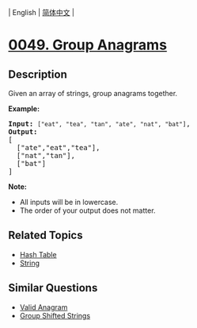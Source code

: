 
| English | [简体中文](README.md) |
# [0049. Group Anagrams](https://leetcode-cn.com/problems/group-anagrams/)
## Description
<p>Given an array of strings, group anagrams together.</p>

<p><strong>Example:</strong></p>

<pre>
<strong>Input:</strong> <code>[&quot;eat&quot;, &quot;tea&quot;, &quot;tan&quot;, &quot;ate&quot;, &quot;nat&quot;, &quot;bat&quot;]</code>,
<strong>Output:</strong>
[
  [&quot;ate&quot;,&quot;eat&quot;,&quot;tea&quot;],
  [&quot;nat&quot;,&quot;tan&quot;],
  [&quot;bat&quot;]
]</pre>

<p><strong>Note:</strong></p>

<ul>
	<li>All inputs will be in lowercase.</li>
	<li>The order of your output does not&nbsp;matter.</li>
</ul>

## Related Topics
- [Hash Table](https://leetcode-cn.com/tag/hash-table)
- [String](https://leetcode-cn.com/tag/string)
## Similar Questions
- [Valid Anagram](../valid-anagram/README_EN.md)
- [Group Shifted Strings](../group-shifted-strings/README_EN.md)
